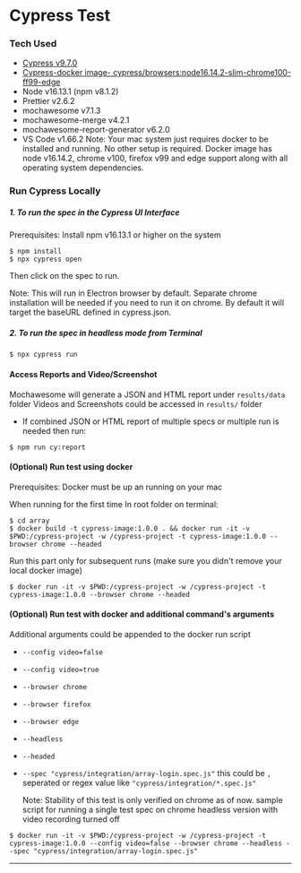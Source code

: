 # Cypress Test


### Tech Used
- [Cypress v9.7.0](https://docs.cypress.io/guides/references/changelog)
- [Cypress-docker image- cypress/browsers:node16.14.2-slim-chrome100-ff99-edge](https://github.com/cypress-io/cypress-docker-images/tree/master/browsers)
- Node v16.13.1 (npm v8.1.2)
- Prettier v2.6.2
- mochawesome v7.1.3
- mochawesome-merge v4.2.1
- mochawesome-report-generator v6.2.0
- VS Code v1.66.2
Note: Your mac system just requires docker to be installed and running. No other setup is required. Docker image has node v16.14.2, chrome v100, firefox v99 and edge support along with all operating system dependencies. 

### Run Cypress Locally 

##### 1. To run the spec in the Cypress UI Interface
Prerequisites: Install npm v16.13.1 or higher on the system
```
$ npm install
$ npx cypress open
```

Then click on the spec to run. 

Note: This will run in Electron browser by default. Separate chrome installation will be needed if you need to run it on chrome.
By default it will target the baseURL defined in cypress.json. 

##### 2. To run the spec in headless mode from Terminal
```
$ npx cypress run 
```
#### Access Reports and Video/Screenshot

Mochawesome will generate a JSON and HTML report under ```results/data``` folder
Videos and Screenshots could be accessed in ```results/``` folder
- If combined JSON or HTML report of multiple specs or multiple run is needed then run:
```
$ npm run cy:report
```
#### (Optional) Run test using docker
Prerequisites: Docker must be up an running on your mac

When running for the first time 
In root folder on terminal:
```
$ cd array
$ docker build -t cypress-image:1.0.0 . && docker run -it -v $PWD:/cypress-project -w /cypress-project -t cypress-image:1.0.0 --browser chrome --headed
```
Run this part only for subsequent runs (make sure you didn't remove your local docker image)

```
$ docker run -it -v $PWD:/cypress-project -w /cypress-project -t cypress-image:1.0.0 --browser chrome --headed
```
#### (Optional) Run test with docker and additional command's arguments

Additional arguments could be appended to the docker run script
-   ```--config video=false```
-   ```--config video=true```
-   ```--browser chrome```
-   ```--browser firefox```
-   ```--browser edge```
-   ```--headless```
-   ```--headed```
-   ```--spec "cypress/integration/array-login.spec.js"``` this could be ```,``` seperated or regex value like ```"cypress/integration/*.spec.js"```

    Note: Stability of this test is only verified on chrome as of now.
     sample script for running a single test spec on chrome headless version with video recording turned off
    
```
$ docker run -it -v $PWD:/cypress-project -w /cypress-project -t cypress-image:1.0.0 --config video=false --browser chrome --headless --spec "cypress/integration/array-login.spec.js"
```




---

